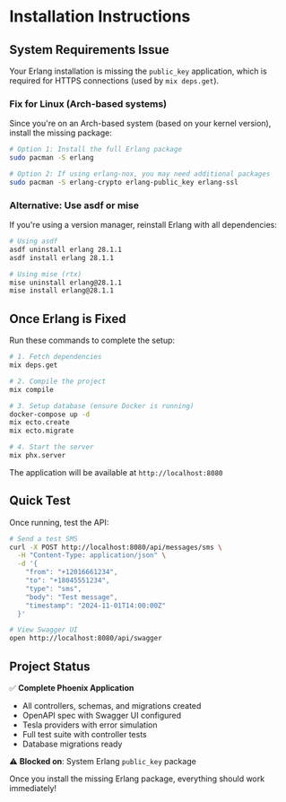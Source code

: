 # Installation Instructions

## System Requirements Issue

Your Erlang installation is missing the `public_key` application, which is required for HTTPS connections (used by `mix deps.get`).

### Fix for Linux (Arch-based systems)

Since you're on an Arch-based system (based on your kernel version), install the missing package:

```bash
# Option 1: Install the full Erlang package
sudo pacman -S erlang

# Option 2: If using erlang-nox, you may need additional packages
sudo pacman -S erlang-crypto erlang-public_key erlang-ssl
```

### Alternative: Use asdf or mise

If you're using a version manager, reinstall Erlang with all dependencies:

```bash
# Using asdf
asdf uninstall erlang 28.1.1
asdf install erlang 28.1.1

# Using mise (rtx)
mise uninstall erlang@28.1.1
mise install erlang@28.1.1
```

## Once Erlang is Fixed

Run these commands to complete the setup:

```bash
# 1. Fetch dependencies
mix deps.get

# 2. Compile the project
mix compile

# 3. Setup database (ensure Docker is running)
docker-compose up -d
mix ecto.create
mix ecto.migrate

# 4. Start the server
mix phx.server
```

The application will be available at `http://localhost:8080`

## Quick Test

Once running, test the API:

```bash
# Send a test SMS
curl -X POST http://localhost:8080/api/messages/sms \
  -H "Content-Type: application/json" \
  -d '{
    "from": "+12016661234",
    "to": "+18045551234",
    "type": "sms",
    "body": "Test message",
    "timestamp": "2024-11-01T14:00:00Z"
  }'

# View Swagger UI
open http://localhost:8080/api/swagger
```

## Project Status

✅ **Complete Phoenix Application**
- All controllers, schemas, and migrations created
- OpenAPI spec with Swagger UI configured
- Tesla providers with error simulation
- Full test suite with controller tests
- Database migrations ready

⚠️ **Blocked on**: System Erlang `public_key` package

Once you install the missing Erlang package, everything should work immediately!
